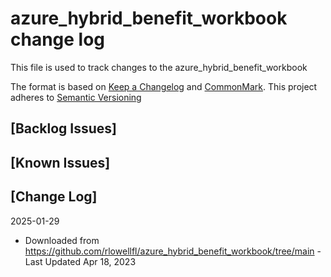 # azure_hybrid_benefit_workbook change log

This file is used to track changes to the azure_hybrid_benefit_workbook

The format is based on [Keep a Changelog](https://keepachangelog.com/) and [CommonMark](https://commonmark.org/help/).
This project adheres to [Semantic Versioning](http://semver.org/)

## [Backlog Issues]

## [Known Issues]

## [Change Log]

2025-01-29
- Downloaded from https://github.com/rlowellfl/azure_hybrid_benefit_workbook/tree/main - Last Updated Apr 18, 2023